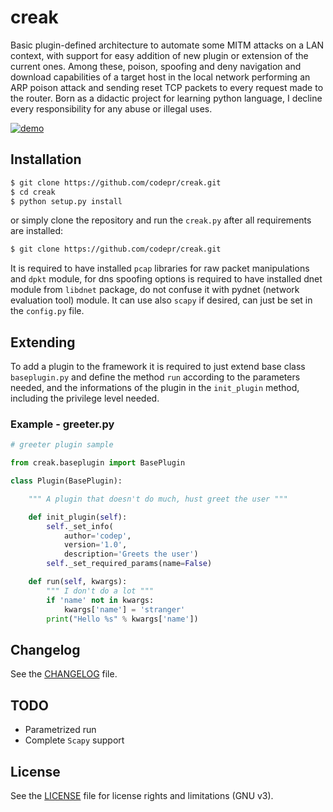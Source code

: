 # creak

Basic plugin-defined architecture to automate some MITM attacks on a LAN
context, with support for easy addition of new plugin or extension of the
current ones. Among these, poison, spoofing and deny navigation and download
capabilities of a target host in the local network performing an ARP poison
attack and sending reset TCP packets to every request made to the router.
Born as a didactic project for learning python language, I decline every
responsibility for any abuse or illegal uses.

[![demo](https://asciinema.org/a/10eyg4vz9hmisqz5xaz51opzy)](https://asciinema.org/a/10eyg4vz9hmisqz5xaz51opzy?autoplay=1)

## Installation

```sh
$ git clone https://github.com/codepr/creak.git
$ cd creak
$ python setup.py install
```
or simply clone the repository and run the `creak.py` after all requirements are
installed:

```sh
$ git clone https://github.com/codepr/creak.git
```

It is required to have installed `pcap` libraries for raw packet manipulations
and `dpkt` module, for dns spoofing options is required to have installed dnet
module from `libdnet` package, do not confuse it with pydnet (network evaluation
tool) module.
It can use also `scapy` if desired, can just be set in the `config.py` file.

## Extending

To add a plugin to the framework it is required to just extend base class `baseplugin.py` and define
the method `run` according to the parameters needed, and the informations of the
plugin in the `init_plugin` method, including the privilege level needed.

### Example - greeter.py

```python
# greeter plugin sample

from creak.baseplugin import BasePlugin

class Plugin(BasePlugin):

    """ A plugin that doesn't do much, hust greet the user """

    def init_plugin(self):
        self._set_info(
            author='codep',
            version='1.0',
            description='Greets the user')
        self._set_required_params(name=False)

    def run(self, kwargs):
        """ I don't do a lot """
        if 'name' not in kwargs:
            kwargs['name'] = 'stranger'
        print("Hello %s" % kwargs['name'])
```

## Changelog

See the [CHANGELOG](CHANGELOG.md) file.

## TODO

- Parametrized run
- Complete `Scapy` support

## License

See the [LICENSE](LICENSE.md) file for license rights and limitations (GNU v3).
